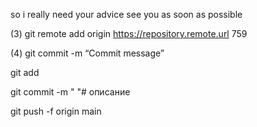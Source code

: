 
so i really need your advice
see you as soon as possible




(3) git remote add origin https://repository.remote.url 759

(4) git commit -m “Commit message”

git add 

git commit -m " "# описание

 
git push -f origin main 
